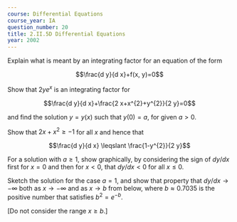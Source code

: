 ```yaml
---
course: Differential Equations
course_year: IA
question_number: 20
title: 2.II.5D Differential Equations
year: 2002
---
```



Explain what is meant by an integrating factor for an equation of the form

$$\frac{d y}{d x}+f(x, y)=0$$

Show that $2 y e^{x}$ is an integrating factor for

$$\frac{d y}{d x}+\frac{2 x+x^{2}+y^{2}}{2 y}=0$$

and find the solution $y=y(x)$ such that $y(0)=a$, for given $a>0$.

Show that $2 x+x^{2} \geqslant-1$ for all $x$ and hence that

$$\frac{d y}{d x} \leqslant \frac{1-y^{2}}{2 y}$$

For a solution with $a \geqslant 1$, show graphically, by considering the sign of $d y / d x$ first for $x=0$ and then for $x<0$, that $d y / d x<0$ for all $x \leqslant 0$.

Sketch the solution for the case $a=1$, and show that property that $d y / d x \rightarrow-\infty$ both as $x \rightarrow-\infty$ and as $x \rightarrow b$ from below, where $b \approx 0.7035$ is the positive number that satisfies $b^{2}=e^{-b}$.

[Do not consider the range $x \geqslant b$.]